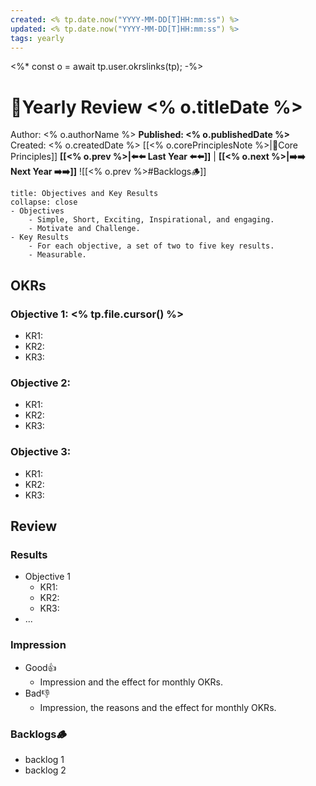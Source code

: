 ```yaml
---
created: <% tp.date.now("YYYY-MM-DD[T]HH:mm:ss") %>
updated: <% tp.date.now("YYYY-MM-DD[T]HH:mm:ss") %>
tags: yearly
---
```

<%* const o = await tp.user.okrslinks(tp); -%>
# 📕Yearly Review <% o.titleDate %>

Author: <% o.authorName %>
**Published: <% o.publishedDate %>**  Created: <% o.createdDate %>
[[<% o.corePrinciplesNote %>|🧭Core Principles]]
**[[<% o.prev %>|⬅️⬅️ Last Year ⬅️⬅️]]**   |   **[[<% o.next %>|➡️➡️ Next Year ➡️➡️]]**
![[<% o.prev %>#Backlogs🪵]]
```ad-hint
title: Objectives and Key Results
collapse: close
- Objectives
	- Simple, Short, Exciting, Inspirational, and engaging.
	- Motivate and Challenge.
- Key Results
	- For each objective, a set of two to five key results.
	- Measurable.
```

## OKRs

### Objective 1: <% tp.file.cursor() %>

- KR1: 
- KR2: 
- KR3: 

### Objective 2: 

- KR1: 
- KR2: 
- KR3: 

### Objective 3: 

- KR1: 
- KR2: 
- KR3: 

## Review

### Results

- Objective 1 
	- KR1: 
	- KR2: 
	- KR3: 
- ...

### Impression

- Good👍
	- Impression and the effect for monthly OKRs.
- Bad👎
	- Impression, the reasons and the effect for monthly OKRs.

### Backlogs🪵

- backlog 1 
- backlog 2 
